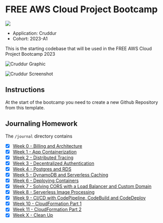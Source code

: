 # FREE AWS Cloud Project Bootcamp
![](https://codebuild.us-east-1.amazonaws.com/badges?uuid=eyJlbmNyeXB0ZWREYXRhIjoiUUhUaDNNSUR4QTFVT2p1MERkUHFja0haUndUNDFoZEFwTDRQVUxBK3MrdzhUNlhBb3FNT3JJUGRmQndJakVYeEUxVmpuL1gxQUpyUm56ZjI4dEthemRZPSIsIml2UGFyYW1ldGVyU3BlYyI6IldBU2VoL1dXYjJRNG44b2QiLCJtYXRlcmlhbFNldFNlcmlhbCI6MX0%3D&branch=main)


- Application: Cruddur
- Cohort: 2023-A1

This is the starting codebase that will be used in the FREE AWS Cloud Project Bootcamp 2023

![Cruddur Graphic](_docs/assets/cruddur-banner.jpg)

![Cruddur Screenshot](_docs/assets/cruddur-screenshot.png)

## Instructions

At the start of the bootcamp you need to create a new Github Repository from this template.

## Journaling Homework

The `/journal` directory contains

- [x] [Week 0 - Billing and Architecture](journal/week0.md)
- [x] [Week 1 - App Containerization](journal/week1.md)
- [x] [Week 2 - Distributed Tracing](journal/week2.md)
- [x] [Week 3 - Decentralized Authentication](journal/week3.md)
- [x] [Week 4 - Postgres and RDS](journal/week4.md)
- [x] [Week 5 - DynamoDB and Serverless Caching](journal/week5.md)
- [x] [Week 6 - Deploying Containers](journal/week6.md)
- [x] [Week 7 - Solving CORS with a Load Balancer and Custom Domain](journal/week7.md)
- [x] [Week 8 - Serverless Image Processing](journal/week8.md)
- [x] [Week 9 - CI/CD with CodePipeline, CodeBuild and CodeDeploy](journal/week9.md)
- [x] [Week 10 - CloudFormation Part 1](journal/week10.md)
- [x] [Week 11 - CloudFormation Part 2](journal/week11.md)
- [x] [Week X - Clean Up](journal/weekx.md)
